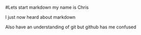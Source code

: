 #Lets start markdown my name is Chris

I just now heard about markdown

Also have an understanding of git but github has me confused
